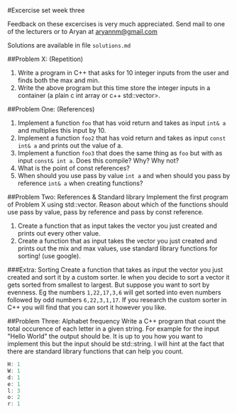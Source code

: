#Excercise set week three

Feedback on these excercises is very much appreciated. Send mail to one of the lecturers or to Aryan at aryannm@gmail.com

Solutions are available in file `solutions.md`


##Problem X: (Repetition)
1. Write a program in C++ that asks for 10 integer inputs from the user and finds both the max and min.
2. Write the above program but this time store the integer inputs in a container (a plain c int array or  c++ std::vector>.

##Problem One: (References)
1. Implement a function `foo` that has void return and takes as input `int& a` and multiplies this input by 10.
2. Implement a function `foo2` that has void return and takes as input `const int& a` and prints out the value of a.
3. Implement a function `foo3` that does the same thing as `foo` but with as input `const& int a`. Does this compile? Why? Why not?
4. What is the point of const references?
5. When should you use pass by value `int a` and when should you pass by reference `int& a` when creating functions?


##Problem Two: References & Standard library
Implement the first program of Problem X using std::vector. Reason about which of the functions should use pass by value, pass by reference and pass by const reference.

1. Create a function that as input takes the vector you just created and prints out every other value.
2. Create a function that as input takes the vector you just created and prints out the mix and max values, 
use standard library functions for sorting! (use google).

###Extra: Sorting 
Create a function that takes as input the vector you just created and sort it by a custom sorter. Ie when you decide to sort a vector it gets sorted from smallest to largest. But suppose you want to sort by evenness. Eg the numbers `1,22,17,3,6`
will get sorted into even numbers followed by odd numbers `6,22,3,1,17`. If you research the custom sorter in C++ you will find that you can sort it however you like.


##Problem Three: Alphabet frequency
Write a C++ program that count the total occurence of each letter in a given string. For example for the input 
"Hello World" the output should be. It is up to you how you want to implement this but the input should be std::string.
I will hint at the fact that there are standard library functions that can help you count.
```c++
H: 1
W: 1
d: 1
e: 1
l: 3
o: 2
r: 1
```
